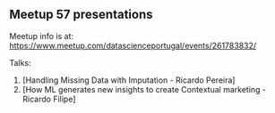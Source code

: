 ## Meetup 57 presentations

Meetup info is at: https://www.meetup.com/datascienceportugal/events/261783832/

Talks:

1. [Handling Missing Data with Imputation - Ricardo Pereira]
2. [How ML generates new insights to create Contextual marketing - Ricardo Filipe]
